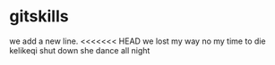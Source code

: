 # gitskills
we add a new line.
<<<<<<< HEAD
we lost my way
no my time to die
kelikeqi
shut down
she dance all night

